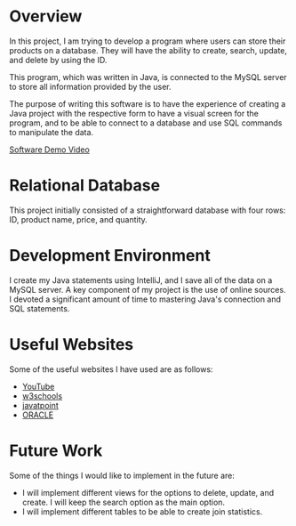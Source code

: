 # Overview

In this project, I am trying to develop a program where users can store their products on a database. They will have the ability to create, search, update, and delete by using the ID.

This program, which was written in Java, is connected to the MySQL server to store all information provided by the user.

The purpose of writing this software is to have the experience of creating a Java project with the respective form to have a visual screen for the program, and to be able to connect to a database and use SQL commands to manipulate the data.

[Software Demo Video](https://youtu.be/6NTTT-CGJEo)

# Relational Database

This project initially consisted of a straightforward database with four rows: ID, product name, price, and quantity.

# Development Environment

I create my Java statements using IntelliJ, and I save all of the data on a MySQL server. A key component of my project is the use of online sources. I devoted a significant amount of time to mastering Java's connection and SQL statements.

# Useful Websites

Some of the useful websites I have used are as follows:
* [YouTube](https://www.youtube.com/)
* [w3schools](https://www.w3schools.com/java/default.asp)
* [javatpoint](https://www.javatpoint.com/example-to-connect-to-the-mysql-database)
* [ORACLE](https://docs.oracle.com/javase/tutorial/jdbc/basics/processingsqlstatements.html)


# Future Work

Some of the things I would like to implement in the future are:
* I will implement different views for the options to delete, update, and create. I will keep the search option as the main option.
* I will implement different tables to be able to create join statistics.

